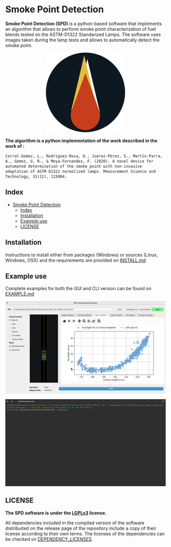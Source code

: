 # Smoke Point Detection

**Smoke Point Detection (SPD)** is a python-based software that implements an algorithm that allows to perform smoke point characterization of fuel blends tested on the ASTM-D1322 Standarized Lamps. The software uses images taken during the lamp tests and allows to automatically detect the smoke point. 

<p align="center">
  <img height=250 src="rsrcs/icon.png" />
</p>



**The algorithm is a python implementation of the work described in the work of :** 

```
Corral-Gomez, L., Rodriguez-Rosa, D., Juarez-Perez, S., Martín-Parra, A., Gomez, G. R., & Moya-Fernandez, F. (2020). A novel device for automated determination of the smoke point with non-invasive adaptation of ASTM D1322 normalized lamps. Measurement Science and Technology, 31(11), 115004.
```


## Index

- [Smoke Point Detection](#smoke-point-detection)
  - [Index](#index)
  - [Installation](#installation)
  - [Example use](#example-use)
  - [LICENSE](#license)


## Installation

Instructions to install either from packages (Windows) or sources (Linux, Windows, OSX) and the requirements are provided on [INSTALL.md](INSTALL.md)


## Example use

Complete examples for both the GUI and CLI version can be found on [EXAMPLE.md](EXAMPLE.md)

![example-results](rsrcs/github-gifs/example_results.gif)

![example-cli-results](rsrcs/github-gifs/example_cli_results_display.gif)

## LICENSE

**The SPD software is under the [LGPLv3](https://www.gnu.org/licenses/lgpl-3.0.en.html) license.**

All dependencies included in the compiled version of the software distribuited on the release page of the repository include a copy of their license according to their own terms. The licenses of the dependencies can be checked on [DEPENDENCY_LICENSES](/DEPENDENCY_LICENSES/).